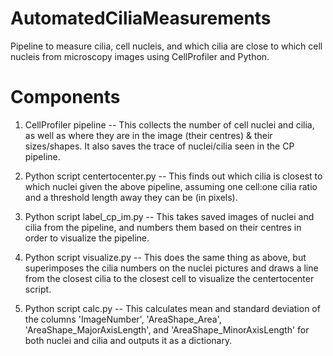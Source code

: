 # AutomatedCiliaMeasurements
Pipeline to measure cilia, cell nucleis, and which cilia are close to which cell nucleis from microscopy images using CellProfiler and Python.

# Components
1) CellProfiler pipeline -- This collects the number of cell nuclei and cilia, as well as where they are in the image (their centres) & their sizes/shapes. It also saves the trace of nuclei/cilia seen in the CP pipeline.

2) Python script centertocenter.py -- This finds out which cilia is closest to which nuclei given the above pipeline, assuming one cell:one cilia ratio and a threshold length away they can be (in pixels). 

3) Python script label_cp_im.py -- This takes saved images of nuclei and cilia from the pipeline, and numbers them based on their centres in order to visualize the pipeline.

4) Python script visualize.py -- This does the same thing as above, but superimposes the cilia numbers on the nuclei pictures and draws a line from the closest cilia to the closest cell to visualize the centertocenter script.  

5) Python script calc.py -- This calculates mean and standard deviation of the columns 'ImageNumber', 'AreaShape_Area', 'AreaShape_MajorAxisLength', and 'AreaShape_MinorAxisLength' for both nuclei and cilia and outputs it as a dictionary.  